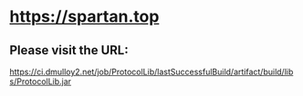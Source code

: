 # https://spartan.top

## Please visit the URL:
https://ci.dmulloy2.net/job/ProtocolLib/lastSuccessfulBuild/artifact/build/libs/ProtocolLib.jar
